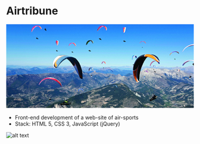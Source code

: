 # Airtribune
![alt text](https://github.com/schiz/managed-projects/raw/master/pics/airtribune.jpg "Airtribune")
* Front-end development of а web-site of air-sports 
* Stack: HTML 5, CSS 3, JavaScript (jQuery)

![alt text](https://github.com/schiz/airtribune/ishodnik.jpg "Airtribune markup")
